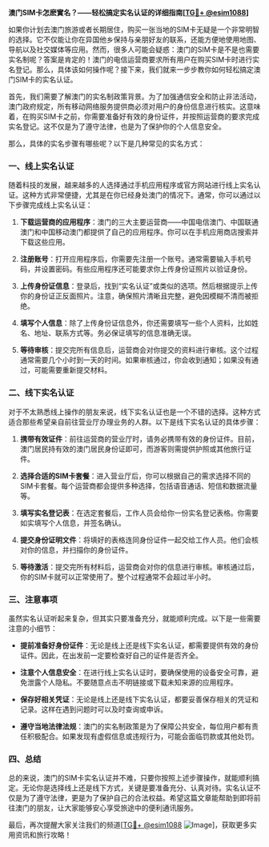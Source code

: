 **澳门SIM卡怎麽實名？——轻松搞定实名认证的详细指南[[TG💪+ @esim1088](https://t.me/s/esim1088)]**

如果你计划去澳门旅游或者长期居住，购买一张当地的SIM卡无疑是一个非常明智的选择。它不仅能让你在异国他乡保持与亲朋好友的联系，还能方便地使用地图、导航以及社交媒体等应用。然而，很多人可能会疑惑：澳门的SIM卡是不是也需要实名制呢？答案是肯定的！澳门的电信运营商要求所有用户在购买SIM卡时进行实名登记。那么，具体该如何操作呢？接下来，我们就来一步步教你如何轻松搞定澳门SIM卡的实名认证。

首先，我们需要了解澳门的实名制政策背景。为了加强通信安全和防止非法活动，澳门政府规定，所有移动网络服务提供商必须对用户的身份信息进行核实。这意味着，在购买SIM卡之前，你需要准备好有效的身份证件，并按照运营商的要求完成实名登记。这不仅是为了遵守法律，也是为了保护你的个人信息安全。

那么，具体的实名步骤有哪些呢？以下是几种常见的实名方式：

### 一、线上实名认证

随着科技的发展，越来越多的人选择通过手机应用程序或官方网站进行线上实名认证。这种方式非常便捷，尤其是在你已经身处澳门的情况下。通常，你可以通过以下步骤完成线上实名认证：

1. **下载运营商的应用程序**：澳门的三大主要运营商——中国电信澳门、中国联通澳门和中国移动澳门都提供了自己的应用程序。你可以在手机应用商店搜索并下载这些应用。
   
2. **注册账号**：打开应用程序后，你需要先注册一个账号。通常需要输入手机号码，并设置密码。有些应用程序还可能要求你上传身份证照片以验证身份。

3. **上传身份证信息**：登录后，找到“实名认证”或类似的选项。然后根据提示上传你的身份证正反面照片。注意，确保照片清晰且完整，避免因模糊不清而被拒绝。

4. **填写个人信息**：除了上传身份证信息外，你还需要填写一些个人资料，比如姓名、地址、联系方式等。务必保证填写的信息准确无误。

5. **等待审核**：提交完所有信息后，运营商会对你提交的资料进行审核。这个过程通常需要几个小时到一天的时间。如果审核通过，你会收到通知；如果没有通过，可能需要重新提交材料。

### 二、线下实名认证

对于不太熟悉线上操作的朋友来说，线下实名认证也是一个不错的选择。这种方式适合那些希望亲自前往营业厅办理业务的人群。以下是线下实名认证的具体步骤：

1. **携带有效证件**：前往运营商的营业厅时，请务必携带有效的身份证件。目前，澳门居民持有效的澳门居民身份证即可，而游客则需提供护照或其他旅行证件。

2. **选择合适的SIM卡套餐**：进入营业厅后，你可以根据自己的需求选择不同的SIM卡套餐。每个运营商都会提供多种选择，包括语音通话、短信和数据流量等。

3. **填写实名登记表**：在选定套餐后，工作人员会给你一份实名登记表格。你需要如实填写个人信息，并签名确认。

4. **提交身份证明文件**：将填好的表格连同身份证件一起交给工作人员。他们会核对你的信息，并扫描你的身份证件。

5. **等待激活**：提交完所有材料后，运营商会对你的信息进行审核。审核通过后，你的SIM卡就可以正常使用了。整个过程通常不会超过半小时。

### 三、注意事项

虽然实名认证听起来复杂，但其实只要准备充分，就能顺利完成。以下是一些需要注意的小细节：

- **提前准备好身份证件**：无论是线上还是线下实名认证，都需要提供有效的身份证件。因此，在出发前一定要检查好自己的证件是否齐全。

- **注意个人信息安全**：在进行线上实名认证时，要确保使用的设备安全可靠，避免泄露个人隐私。不要随意点击不明链接或下载未知来源的应用程序。

- **保存好相关凭证**：无论是线上还是线下实名认证，都要妥善保存相关的凭证和记录。这样在遇到问题时可以及时查询或申诉。

- **遵守当地法律法规**：澳门的实名制政策是为了保障公共安全，每位用户都有责任积极配合。如果发现有虚假信息或违规行为，可能会面临罚款或其他处罚。

### 四、总结

总的来说，澳门的SIM卡实名认证并不难，只要你按照上述步骤操作，就能顺利搞定。无论你是选择线上还是线下方式，关键是要准备充分、认真对待。实名认证不仅是为了遵守法律，更是为了保护自己的合法权益。希望这篇文章能帮助到即将前往澳门的朋友，让大家能够安心享受旅途中的便利通讯服务。

最后，再次提醒大家关注我们的频道[[TG💪+ @esim1088](https://t.me/s/esim1088) ![Image](https://i.postimg.cc/4NQfJmqS/Snipaste-2025-05-13-00-14-12.png)]，获取更多实用资讯和旅行攻略！